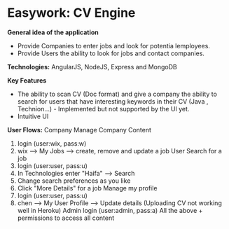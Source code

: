 
Easywork: CV Engine
============================================================

<b>General idea of the application</b>
<ul>
  <li>Provide Companies to enter jobs and look for potentia lemployees.</li>
  <li>Provide Users the ability to look for jobs and contact companies.</li>
</ul>

<b>Technologies:</b> AngularJS, NodeJS, Express and MongoDB

<b>Key Features</b>
<ul>
<li>The ability to scan CV (Doc format) and give a company the ability to search for users that have interesting keywords in their CV (Java , Technion...) - Implemented but not supported by the UI yet.</li>
<li>Intuitive UI</li>
</ul>


<b>User Flows:</b>
Company
Manage Company Content
1. login (user:wix, pass:w)
2. wix --> My Jobs --> create, remove and update a job
User
Search for a job
1. login (user:user, pass:u)
2. In Technologies enter "Haifa" --> Search
3. Change search preferences as you like
4. Click "More Details" for a job
Manage my profile
1. login (user:user, pass:u)
2. chen --> My User Profile --> Update details (Uploading CV not working well in Heroku)
Admin 
login (user:admin, pass:a)
All the above + permissions to access all content
